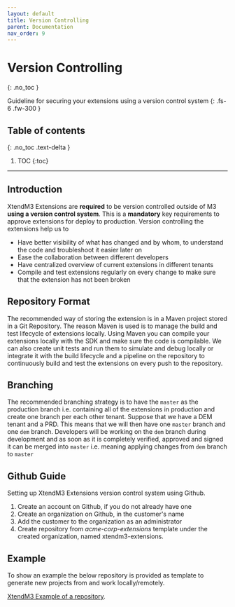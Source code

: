 ```yaml
---
layout: default
title: Version Controlling
parent: Documentation
nav_order: 9
---
```


# Version Controlling
{: .no_toc }


Guideline for securing your extensions using a version control system
{: .fs-6 .fw-300 }

## Table of contents
{: .no_toc .text-delta }

1. TOC
{:toc}

---

## Introduction
XtendM3 Extensions are <b>required</b> to be version controlled outside of M3 <b>using a version control system</b>. This is a <b>mandatory</b> key 
requirements to approve extensions for deploy to production. Version controlling the extensions help us to

* Have better visibility of what has changed and by whom, to understand the code and troubleshoot it easier later on
* Ease the collaboration between different developers
* Have centralized overview of current extensions in different tenants
* Compile and test extensions regularly on every change to make sure that the extension has not been broken

## Repository Format
The recommended way of storing the extension is in a Maven project stored in a Git Repository. The reason Maven is used 
is to manage the build and test lifecycle of extensions locally. Using Maven you can compile your extensions locally with 
the SDK and make sure the code is compilable. We can also create unit tests and run them to simulate and debug locally or 
integrate it with the build lifecycle and a pipeline on the repository to continuously build and test the extensions on 
every push to the repository. 

## Branching
The recommended branching strategy is to have the `master` as the production branch i.e. containing all of the extensions 
in production and create one branch per each other tenant. Suppose that we have a DEM tenant and a PRD. This means that 
we will then have one `master` branch and one `dem` branch. Developers will be working on the `dem` branch during development 
and as soon as it is completely verified, approved and signed it can be merged into `master` i.e. meaning applying changes 
from `dem` branch to `master`

## Github Guide
Setting up XtendM3 Extensions version control system using Github.

1. Create an account on Github, if you do not already have one
2. Create an organization on Github, in the customer's name
3. Add the customer to the organization as an administrator
4. Create repository from *acme-corp-extensions* template under the created organization, named xtendm3-extensions.

## Example
To show an example the below repository is provided as template to generate new projects from and work locally/remotely. 

[XtendM3 Example of a repository](https://github.com/infor-cloud/acme-corp-extensions).